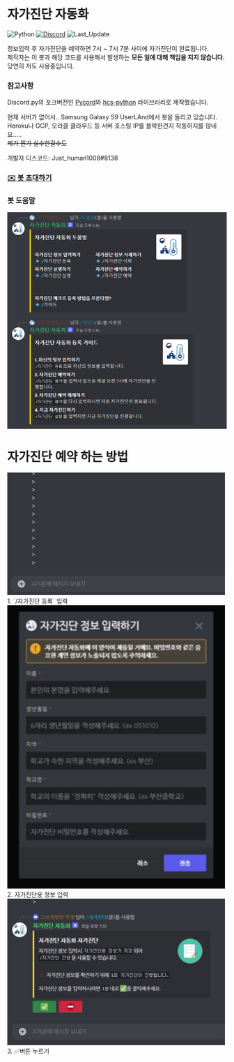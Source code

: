 # 자가진단 자동화
![Python](https://img.shields.io/badge/-v3.9.13-3776AB?style=for-the-badge&logo=python&logoColor=white)
[![Discord](https://img.shields.io/discord/722728062839423007?label=Discord&style=for-the-badge&color=5865F2&logo=Discord&logoColor=white)](https://discord.com/invite/MF7FEGhHh2) 
![Last_Update](https://img.shields.io/github/last-commit/justhuman1008/JustBot?style=for-the-badge)

정보입력 후 자가진단을 예약하면 7시 ~ 7시 7분 사이에 자가진단이 완료됩니다.   
제작자는 이 봇과 해당 코드를 사용해서 발생하는 **모든 일에 대해 책임을 지지 않습니다.**   
당연히 저도 사용중입니다.

### 참고사항
Discord.py의 포크버전인 [Pycord](https://github.com/Pycord-Development/pycord)와 [hcs-python](https://github.com/covid-hcs/hcs-python) 라이브러리로 제작했습니다.

현재 서버가 없어서.. Samsung Galaxy S9 UserLAnd에서 봇을 돌리고 있습니다.  
Heroku나 GCP, 오라클 클라우드 등 서버 호스팅 IP를 블락한건지 작동하지를 않네요.....  
~~제가 뭔가 실수한걸수도~~

개발자 디스코드: Just_human1008#8138

### [**✉️ 봇 초대하기**](https://discord.com/oauth2/authorize?client_id=971972027281989662&permissions=412317142080&scope=bot%20applications.commands)

### 봇 도움말
<img src="/Image/help.png" alt ="Image" style="width: 510px;"/>  


# 자가진단 예약 하는 방법
<img src="/Image/step1.gif" alt ="Step 1" style="width: 500px;"/>
1. `/자가진단 등록` 입력   

<img src="/Image/step2.gif" alt ="Step 2" style="width: 500px;"/>
2. 자가진단용 정보 입력   

<img src="/Image/step3.gif" alt ="Step 3" style="width: 500px;"/>
3. ✅버튼 누르기   
